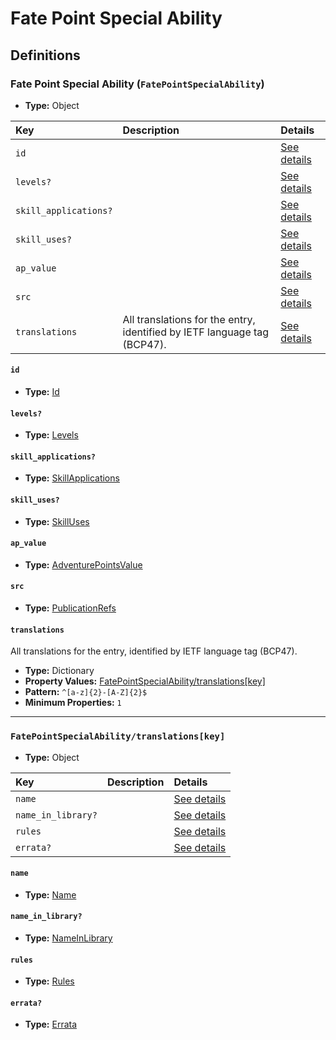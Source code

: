 # Fate Point Special Ability

## Definitions

### <a name="FatePointSpecialAbility"></a> Fate Point Special Ability (`FatePointSpecialAbility`)

- **Type:** Object

Key | Description | Details
:-- | :-- | :--
`id` |  | <a href="#FatePointSpecialAbility/id">See details</a>
`levels?` |  | <a href="#FatePointSpecialAbility/levels">See details</a>
`skill_applications?` |  | <a href="#FatePointSpecialAbility/skill_applications">See details</a>
`skill_uses?` |  | <a href="#FatePointSpecialAbility/skill_uses">See details</a>
`ap_value` |  | <a href="#FatePointSpecialAbility/ap_value">See details</a>
`src` |  | <a href="#FatePointSpecialAbility/src">See details</a>
`translations` | All translations for the entry, identified by IETF language tag (BCP47). | <a href="#FatePointSpecialAbility/translations">See details</a>

#### <a name="FatePointSpecialAbility/id"></a> `id`

- **Type:** <a href="../_Activatable.md#Id">Id</a>

#### <a name="FatePointSpecialAbility/levels"></a> `levels?`

- **Type:** <a href="../_Activatable.md#Levels">Levels</a>

#### <a name="FatePointSpecialAbility/skill_applications"></a> `skill_applications?`

- **Type:** <a href="../_Activatable.md#SkillApplications">SkillApplications</a>

#### <a name="FatePointSpecialAbility/skill_uses"></a> `skill_uses?`

- **Type:** <a href="../_Activatable.md#SkillUses">SkillUses</a>

#### <a name="FatePointSpecialAbility/ap_value"></a> `ap_value`

- **Type:** <a href="../_Activatable.md#AdventurePointsValue">AdventurePointsValue</a>

#### <a name="FatePointSpecialAbility/src"></a> `src`

- **Type:** <a href="../source/_PublicationRef.md#PublicationRefs">PublicationRefs</a>

#### <a name="FatePointSpecialAbility/translations"></a> `translations`

All translations for the entry, identified by IETF language tag (BCP47).

- **Type:** Dictionary
- **Property Values:** <a href="#FatePointSpecialAbility/translations[key]">FatePointSpecialAbility/translations[key]</a>
- **Pattern:** `^[a-z]{2}-[A-Z]{2}$`
- **Minimum Properties:** `1`

---

### <a name="FatePointSpecialAbility/translations[key]"></a> `FatePointSpecialAbility/translations[key]`

- **Type:** Object

Key | Description | Details
:-- | :-- | :--
`name` |  | <a href="#FatePointSpecialAbility/translations[key]/name">See details</a>
`name_in_library?` |  | <a href="#FatePointSpecialAbility/translations[key]/name_in_library">See details</a>
`rules` |  | <a href="#FatePointSpecialAbility/translations[key]/rules">See details</a>
`errata?` |  | <a href="#FatePointSpecialAbility/translations[key]/errata">See details</a>

#### <a name="FatePointSpecialAbility/translations[key]/name"></a> `name`

- **Type:** <a href="../_Activatable.md#Name">Name</a>

#### <a name="FatePointSpecialAbility/translations[key]/name_in_library"></a> `name_in_library?`

- **Type:** <a href="../_Activatable.md#NameInLibrary">NameInLibrary</a>

#### <a name="FatePointSpecialAbility/translations[key]/rules"></a> `rules`

- **Type:** <a href="../_Activatable.md#Rules">Rules</a>

#### <a name="FatePointSpecialAbility/translations[key]/errata"></a> `errata?`

- **Type:** <a href="../source/_Erratum.md#Errata">Errata</a>
